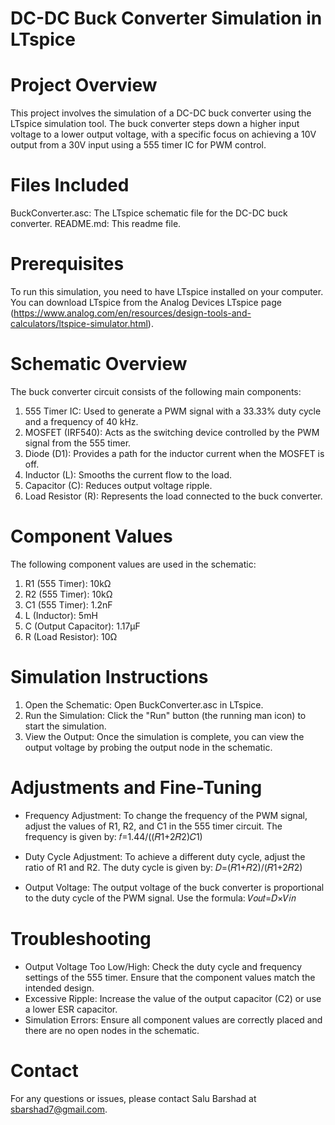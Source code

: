 # DC-DC Buck Converter Simulation in LTspice

# Project Overview
This project involves the simulation of a DC-DC buck converter using the LTspice simulation tool. The buck converter steps down a higher input voltage to a lower output voltage, with a specific focus on achieving a 10V output from a 30V input using a 555 timer IC for PWM control.

# Files Included
BuckConverter.asc: The LTspice schematic file for the DC-DC buck converter.
README.md: This readme file.

# Prerequisites
To run this simulation, you need to have LTspice installed on your computer. You can download LTspice from the Analog Devices LTspice page (https://www.analog.com/en/resources/design-tools-and-calculators/ltspice-simulator.html).

# Schematic Overview
The buck converter circuit consists of the following main components:
  1. 555 Timer IC: Used to generate a PWM signal with a 33.33% duty cycle and a frequency of 40 kHz.
  2. MOSFET (IRF540): Acts as the switching device controlled by the PWM signal from the 555 timer.
  3. Diode (D1): Provides a path for the inductor current when the MOSFET is off.
  4. Inductor (L): Smooths the current flow to the load.
  5. Capacitor (C): Reduces output voltage ripple.
  6. Load Resistor (R): Represents the load connected to the buck converter.

# Component Values
The following component values are used in the schematic:
1. R1 (555 Timer): 10kΩ
2. R2 (555 Timer): 10kΩ
3. C1 (555 Timer): 1.2nF
4. L (Inductor): 5mH
5. C (Output Capacitor): 1.17µF
6. R (Load Resistor): 10Ω
  
# Simulation Instructions
1. Open the Schematic: Open BuckConverter.asc in LTspice.
2. Run the Simulation: Click the "Run" button (the running man icon) to start the simulation.
3. View the Output: Once the simulation is complete, you can view the output voltage by probing the output node in the schematic.

# Adjustments and Fine-Tuning
- Frequency Adjustment: To change the frequency of the PWM signal, adjust the values of R1, R2, and C1 in the 555 timer circuit. The frequency is given by:
    𝑓=1.44/((𝑅1+2𝑅2)𝐶1)
- Duty Cycle Adjustment: To achieve a different duty cycle, adjust the ratio of R1 and R2. The duty cycle is given by:
    𝐷=(𝑅1+𝑅2)/(𝑅1+2𝑅2) 

- Output Voltage: The output voltage of the buck converter is proportional to the duty cycle of the PWM signal. Use the formula:
    𝑉𝑜𝑢𝑡=𝐷×𝑉𝑖𝑛 

# Troubleshooting
- Output Voltage Too Low/High: Check the duty cycle and frequency settings of the 555 timer. Ensure that the component values match the intended design.
- Excessive Ripple: Increase the value of the output capacitor (C2) or use a lower ESR capacitor.
- Simulation Errors: Ensure all component values are correctly placed and there are no open nodes in the schematic.

# Contact
For any questions or issues, please contact Salu Barshad at sbarshad7@gmail.com.
